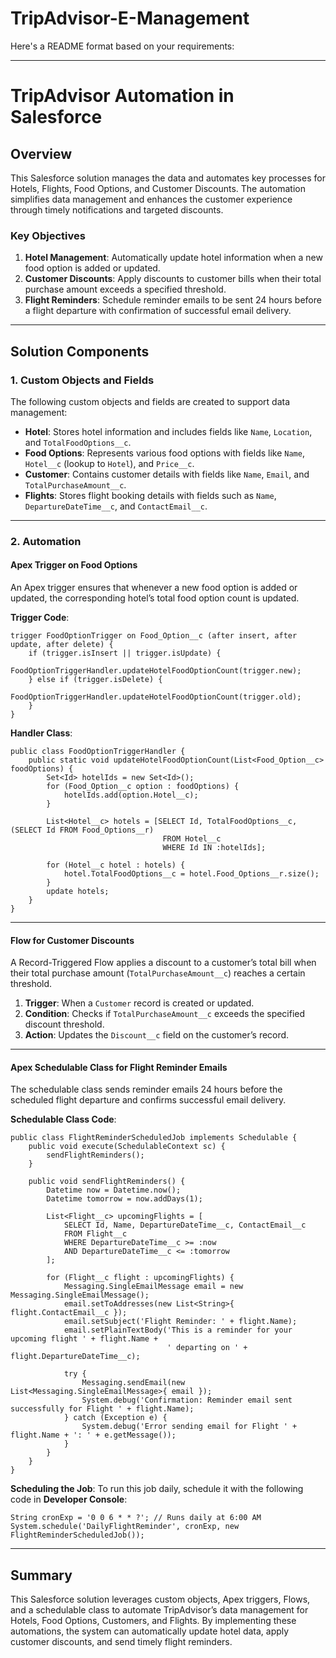 # TripAdvisor-E-Management
Here's a README format based on your requirements:

---

# TripAdvisor Automation in Salesforce

## Overview
This Salesforce solution manages the data and automates key processes for Hotels, Flights, Food Options, and Customer Discounts. The automation simplifies data management and enhances the customer experience through timely notifications and targeted discounts.

### Key Objectives
1. **Hotel Management**: Automatically update hotel information when a new food option is added or updated.
2. **Customer Discounts**: Apply discounts to customer bills when their total purchase amount exceeds a specified threshold.
3. **Flight Reminders**: Schedule reminder emails to be sent 24 hours before a flight departure with confirmation of successful email delivery.

---

## Solution Components

### 1. Custom Objects and Fields
The following custom objects and fields are created to support data management:

- **Hotel**: Stores hotel information and includes fields like `Name`, `Location`, and `TotalFoodOptions__c`.
- **Food Options**: Represents various food options with fields like `Name`, `Hotel__c` (lookup to `Hotel`), and `Price__c`.
- **Customer**: Contains customer details with fields like `Name`, `Email`, and `TotalPurchaseAmount__c`.
- **Flights**: Stores flight booking details with fields such as `Name`, `DepartureDateTime__c`, and `ContactEmail__c`.

---

### 2. Automation

#### Apex Trigger on Food Options
An Apex trigger ensures that whenever a new food option is added or updated, the corresponding hotel’s total food option count is updated.

**Trigger Code**:
```apex
trigger FoodOptionTrigger on Food_Option__c (after insert, after update, after delete) {
    if (trigger.isInsert || trigger.isUpdate) {
        FoodOptionTriggerHandler.updateHotelFoodOptionCount(trigger.new);
    } else if (trigger.isDelete) {
        FoodOptionTriggerHandler.updateHotelFoodOptionCount(trigger.old);
    }
}
```

**Handler Class**:
```apex
public class FoodOptionTriggerHandler {
    public static void updateHotelFoodOptionCount(List<Food_Option__c> foodOptions) {
        Set<Id> hotelIds = new Set<Id>();
        for (Food_Option__c option : foodOptions) {
            hotelIds.add(option.Hotel__c);
        }

        List<Hotel__c> hotels = [SELECT Id, TotalFoodOptions__c, (SELECT Id FROM Food_Options__r) 
                                  FROM Hotel__c 
                                  WHERE Id IN :hotelIds];

        for (Hotel__c hotel : hotels) {
            hotel.TotalFoodOptions__c = hotel.Food_Options__r.size();
        }
        update hotels;
    }
}
```

---

#### Flow for Customer Discounts
A Record-Triggered Flow applies a discount to a customer’s total bill when their total purchase amount (`TotalPurchaseAmount__c`) reaches a certain threshold.

1. **Trigger**: When a `Customer` record is created or updated.
2. **Condition**: Checks if `TotalPurchaseAmount__c` exceeds the specified discount threshold.
3. **Action**: Updates the `Discount__c` field on the customer’s record.

---

#### Apex Schedulable Class for Flight Reminder Emails
The schedulable class sends reminder emails 24 hours before the scheduled flight departure and confirms successful email delivery.

**Schedulable Class Code**:
```apex
public class FlightReminderScheduledJob implements Schedulable {
    public void execute(SchedulableContext sc) {
        sendFlightReminders();
    }

    public void sendFlightReminders() {
        Datetime now = Datetime.now();
        Datetime tomorrow = now.addDays(1);

        List<Flight__c> upcomingFlights = [
            SELECT Id, Name, DepartureDateTime__c, ContactEmail__c 
            FROM Flight__c 
            WHERE DepartureDateTime__c >= :now 
            AND DepartureDateTime__c <= :tomorrow
        ];

        for (Flight__c flight : upcomingFlights) {
            Messaging.SingleEmailMessage email = new Messaging.SingleEmailMessage();
            email.setToAddresses(new List<String>{ flight.ContactEmail__c });
            email.setSubject('Flight Reminder: ' + flight.Name);
            email.setPlainTextBody('This is a reminder for your upcoming flight ' + flight.Name +
                                   ' departing on ' + flight.DepartureDateTime__c);

            try {
                Messaging.sendEmail(new List<Messaging.SingleEmailMessage>{ email });
                System.debug('Confirmation: Reminder email sent successfully for Flight ' + flight.Name);
            } catch (Exception e) {
                System.debug('Error sending email for Flight ' + flight.Name + ': ' + e.getMessage());
            }
        }
    }
}
```

**Scheduling the Job**:
To run this job daily, schedule it with the following code in **Developer Console**:
```apex
String cronExp = '0 0 6 * * ?'; // Runs daily at 6:00 AM
System.schedule('DailyFlightReminder', cronExp, new FlightReminderScheduledJob());
```

---

## Summary
This Salesforce solution leverages custom objects, Apex triggers, Flows, and a schedulable class to automate TripAdvisor’s data management for Hotels, Food Options, Customers, and Flights. By implementing these automations, the system can automatically update hotel data, apply customer discounts, and send timely flight reminders.
